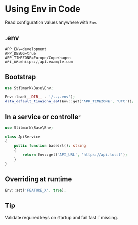 # Using Env in Code

Read configuration values anywhere with `Env`.

## .env
```
APP_ENV=development
APP_DEBUG=true
APP_TIMEZONE=Europe/Copenhagen
API_URL=https://api.example.com
```

## Bootstrap
```php
use Stilmark\Base\Env;

Env::load(__DIR__ . '/../.env');
date_default_timezone_set(Env::get('APP_TIMEZONE', 'UTC'));
```

## In a service or controller
```php
use Stilmark\Base\Env;

class ApiService
{
    public function baseUrl(): string
    {
        return Env::get('API_URL', 'https://api.local');
    }
}
```

## Overriding at runtime
```php
Env::set('FEATURE_X', true);
```

## Tip
Validate required keys on startup and fail fast if missing.
